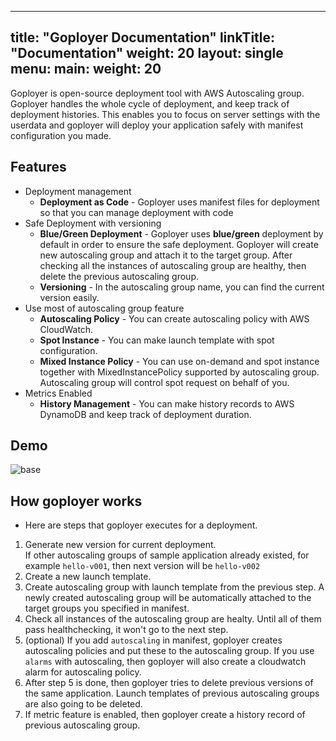
---
title: "Goployer Documentation"
linkTitle: "Documentation"
weight: 20
layout: single
menu:
  main:
    weight: 20
---

Goployer is open-source deployment tool with AWS Autoscaling group. Goployer handles the whole cycle of deployment, and keep track of deployment
histories. This enables you to focus on server settings with the userdata and goployer will deploy your application safely with manifest configuration
 you made.
 
## Features
* Deployment management
  * **Deployment as Code** - Goployer uses manifest files for deployment so that you can manage deployment with code
* Safe Deployment with versioning
  * **Blue/Green Deployment** - Goployer uses **blue/green** deployment by default in order to ensure the safe deployment. Goployer will create new autoscaling group and attach it to the target group.
  After checking all the instances of autoscaling group are healthy, then delete the previous autoscaling group.
  * **Versioning** - In the autoscaling group name, you can find the current version easily.
* Use most of autoscaling group feature
  * **Autoscaling Policy** - You can create autoscaling policy with AWS CloudWatch.
  * **Spot Instance** - You can make launch template with spot configuration.
  * **Mixed Instance Policy** - You can use on-demand and spot instance together with MixedInstancePolicy supported by autoscaling group. Autoscaling group will control spot request on behalf of you.
* Metrics Enabled
  * **History Management** - You can make history records to AWS DynamoDB and keep track of deployment duration.

## Demo

![base](/images/base.gif)

## How goployer works

* Here are steps that goployer executes for a deployment.
1. Generate new version for current deployment.<br>
If other autoscaling groups of sample application already existed, for example `hello-v001`, then next version will be `hello-v002`
2. Create a new launch template. 
3. Create autoscaling group with launch template from the previous step. A newly created autoscaling group will be automatically attached to the target groups you specified in manifest.
4. Check all instances of the autoscaling group are healty. Until all of them pass healthchecking, it won't go to the next step.
5. (optional) If you add `autoscaling` in manifest, goployer creates autoscaling policies and put these to the autoscaling group. If you use `alarms` with autoscaling, then goployer will also create a cloudwatch alarm for autoscaling policy.
6. After step 5 is done, then goployer tries to delete previous versions of the same application.
   Launch templates of previous autoscaling groups are also going to be deleted.
7. If metric feature is enabled, then goployer create a history record of previous autoscaling group.

